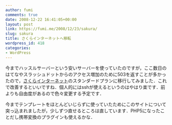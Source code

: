 ```yaml
---
author: fumi
comments: true
date: 2008-12-22 16:41:05+00:00
layout: post
link: https://fumi.me/2008/12/23/sakura/
slug: sakura
title: さくらインターネットへ移転
wordpress_id: 418
categories:
- WordPress
---
```


今までハッスルサーバーという安いサーバーを使っていたのですが，ここ数日のはてなやスラッシュドットからのアクセス増加のために503を返すことが多かったので，[さくらインターネット](http://www.sakura.ne.jp/)のスタンダードプランに移行してみました．これで改善するといいですね．個人的にはsshが使えるというのはやはり楽です．前よりも自由度があるので色々変更する予定です．

今までテンプレートをほとんどいじらずに使っていたためにこのサイトについて突っ込まれましたが，少しずつ直せるところは直しています．PHP5になったことだし携帯変換のプラグインも使えるかな．
